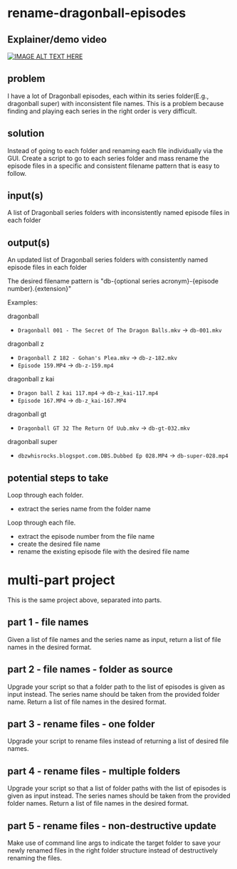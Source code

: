 # rename-dragonball-episodes

## Explainer/demo video
[![IMAGE ALT TEXT HERE](https://img.youtube.com/vi/A1pkb1z_BsQ/0.jpg)](https://www.youtube.com/watch?v=A1pkb1z_BsQ)

## problem

I have a lot of Dragonball episodes, each within its series folder(E.g., dragonball super) with inconsistent file names. This is a problem because finding and playing each series in the right order is very difficult.

## solution

Instead of going to each folder and renaming each file individually via the GUI. Create a script to go to each series folder and mass rename the episode files in a specific and consistent filename pattern that is easy to follow.

## input(s)

A list of Dragonball series folders with inconsistently named episode files in each folder

## output(s)

An updated list of Dragonball series folders with consistently named episode files in each folder

The desired filename pattern is "db-{optional series acronym}-{episode number}.{extension}"

Examples:

dragonball

- `Dragonball 001 - The Secret Of The Dragon Balls.mkv` -> `db-001.mkv`

dragonball z

- `Dragonball Z 182 - Gohan's Plea.mkv` -> `db-z-182.mkv`
- `Episode 159.MP4` -> `db-z-159.mp4`

dragonball z kai

- `Dragon ball Z kai 117.mp4` -> `db-z_kai-117.mp4`
- `Episode 167.MP4` -> `db-z_kai-167.MP4`

dragonball gt

- `Dragonball GT 32 The Return Of Uub.mkv` -> `db-gt-032.mkv`

dragonball super

- `dbzwhisrocks.blogspot.com.DBS.Dubbed Ep 028.MP4` -> `db-super-028.mp4`

## potential steps to take

Loop through each folder.

- extract the series name from the folder name

Loop through each file.

- extract the episode number from the file name
- create the desired file name
- rename the existing episode file with the desired file name

# multi-part project

This is the same project above, separated into parts.

## part 1 - file names

Given a list of file names and the series name as input, return a list of file names in the desired format.

## part 2 - file names - folder as source

Upgrade your script so that a folder path to the list of episodes is given as input instead. The series name should be taken from the provided folder name. Return a list of file names in the desired format.

## part 3 - rename files - one folder

Upgrade your script to rename files instead of returning a list of desired file names.

## part 4 - rename files - multiple folders

Upgrade your script so that a list of folder paths with the list of episodes is given as input instead. The series names should be taken from the provided folder names. Return a list of file names in the desired format.

## part 5 - rename files - non-destructive update

Make use of command line args to indicate the target folder to save your newly renamed files in the right folder structure instead of destructively renaming the files.
